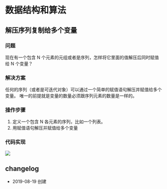 # 数据结构和算法

## 解压序列复制给多个变量

### 问题

现在有一个包含 N 个元素的元组或者是序列，怎样将它里面的值解压后同时赋值给 N 个变量？

### 解决方案

任何的序列（或者是可迭代对象）可以通过一个简单的赋值语句解压并赋值给多个变量。 唯一的前提就是变量的数量必须跟序列元素的数量是一样的。

### 操作步骤

1. 定义一个包含 N 各元素的序列，比如一个列表。
2. 用赋值语句解压并赋值给多个变量

### 代码实现

![](https://ws1.sinaimg.cn/large/006tNc79ly1g65g4ubswmj30w20hiwfg.jpg)


## changelog

- 2019-08-19 创建



